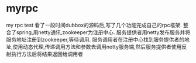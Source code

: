 # myrpc
my rpc test
看了一段时间dubbox的源码后,写了几个功能完成自己的rpc框架. 
整合了spring,用netty通讯,zookeeper为注册中心.
服务提供者用netty发布服务并将服务地址注册到zookeeper,等待调用.
服务调用者在注册中心找到服务提供者的地址,使用动态代理,传递调用方法和参数去调用netty服务端,然后服务提供者使用反射执行方法后将结果返回给调用者
